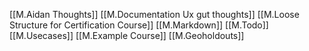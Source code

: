 [[M.Aidan Thoughts]]
[[M.Documentation Ux gut thoughts]]
[[M.Loose Structure for Certification Course]]
[[M.Markdown]]
[[M.Todo]]
[[M.Usecases]]
[[M.Example Course]]
[[M.Geoholdouts]]